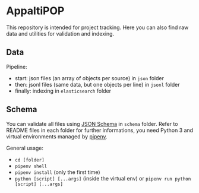 # AppaltiPOP

This repository is intended for project tracking. Here you can also find raw data and utilities for validation and indexing.

## Data

Pipeline:

- start: json files (an array of objects per source) in `json` folder
- then: jsonl files (same data, but one objects per line) in `jsonl` folder
- finally: indexing in `elasticsearch` folder

## Schema

You can validate all files using [JSON Schema](https://json-schema.org/) in `schema` folder. Refer to README files in each folder for further informations, you need Python 3 and virtual environments managed by [pipenv](https://pipenv.pypa.io/en/latest/).

General usage:

- `cd [folder]`
- `pipenv shell`
- `pipenv install` (only the first time)
- `python [script] [...args]` (inside the virtual env) or `pipenv run python [script] [...args]`

